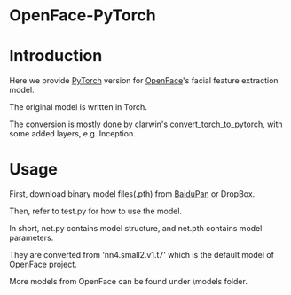 # OpenFace-PyTorch

# Introduction
Here we provide [PyTorch](http://pytorch.org/) version for [OpenFace](https://github.com/cmusatyalab/openface)'s facial feature extraction model.

The original model is written in Torch.

The conversion is mostly done by clarwin's [convert_torch_to_pytorch](https://github.com/clcarwin/convert_torch_to_pytorch), with some added layers, e.g. Inception.

# Usage
First, download binary model files(.pth) from [BaiduPan](http://pan.baidu.com/s/1o84qACE) or DropBox.

Then, refer to test.py for how to use the model.

In short, net.py contains model structure, and net.pth contains model parameters.

They are converted from 'nn4.small2.v1.t7' which is the default model of OpenFace project.

More models from OpenFace can be found under \models folder.
